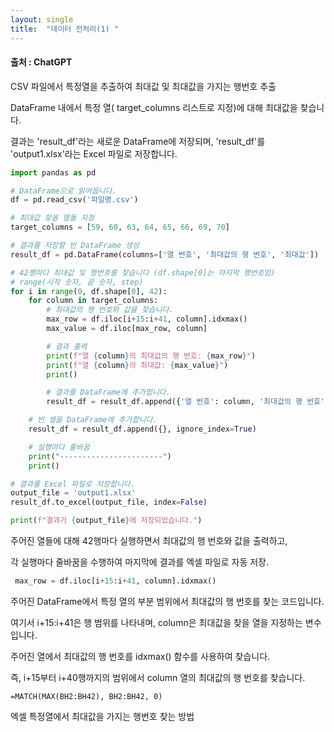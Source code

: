 ```yaml
---
layout: single
title:  "데이터 전처리(1) "
---
```



#### 출처 : ChatGPT


CSV 파일에서 특정열을 추출하여 최대값 및 최대값을 가지는 행번호 추출


DataFrame 내에서 특정 열( target_columns 리스트로 지정)에 대해 최대값을 찾습니다. 

결과는 'result_df'라는 새로운 DataFrame에 저장되며, 'result_df'를 'output1.xlsx'라는 Excel 파일로 저장합니다.

```python
import pandas as pd

# DataFrame으로 읽어옵니다.
df = pd.read_csv('파일명.csv')

# 최대값 찾을 열들 지정
target_columns = [59, 60, 63, 64, 65, 66, 69, 70]

# 결과를 저장할 빈 DataFrame 생성
result_df = pd.DataFrame(columns=['열 번호', '최대값의 행 번호', '최대값'])

# 42행마다 최대값 및 행번호를 찾습니다 (df.shape[0]는 마지막 행번호임)
# range(시작 숫자, 끝 숫자, step)
for i in range(0, df.shape[0], 42):
    for column in target_columns:
        # 최대값의 행 번호와 값을 찾습니다.
        max_row = df.iloc[i+15:i+41, column].idxmax()
        max_value = df.iloc[max_row, column]

        # 결과 출력
        print(f"열 {column}의 최대값의 행 번호: {max_row}")
        print(f"열 {column}의 최대값: {max_value}")
        print()

        # 결과를 DataFrame에 추가합니다.
        result_df = result_df.append({'열 번호': column, '최대값의 행 번호': max_row, '최대값': max_value}, ignore_index=True)

    # 빈 셀을 DataFrame에 추가합니다.
    result_df = result_df.append({}, ignore_index=True)

    # 실행마다 줄바꿈
    print("-----------------------")
    print()

# 결과를 Excel 파일로 저장합니다.
output_file = 'output1.xlsx'
result_df.to_excel(output_file, index=False)

print(f"결과가 {output_file}에 저장되었습니다.")
```
주어진 열들에 대해 42행마다 실행하면서 최대값의 행 번호와 값을 출력하고, 

각 실행마다 줄바꿈을 수행하여 마지막에 결과를 엑셀 파일로 자동 저장.

```python
 max_row = df.iloc[i+15:i+41, column].idxmax()
 ```

주어진 DataFrame에서 특정 열의 부분 범위에서 최대값의 행 번호를 찾는 코드입니다.

여기서 i+15:i+41은 행 범위를 나타내며, column은 최대값을 찾을 열을 지정하는 변수입니다. 

주어진 열에서 최대값의 행 번호를 idxmax() 함수를 사용하여 찾습니다.

즉, i+15부터 i+40행까지의 범위에서 column 열의 최대값의 행 번호를 찾습니다.


```
=MATCH(MAX(BH2:BH42), BH2:BH42, 0)
```
엑셀 특정열에서 최대값을 가지는 행번호 찾는 방법
